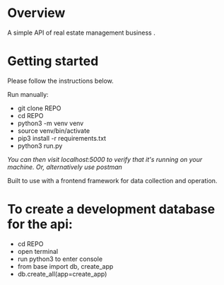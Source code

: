 # Overview

A simple API of real estate management business .

# Getting started

Please follow the instructions below.

Run manually:

* git clone REPO
* cd REPO
* python3 -m venv venv
* source venv/bin/activate
* pip3 install -r requirements.txt
* python3 run.py 

*You can then visit localhost:5000 to verify that it's running on your machine. Or, alternatively use postman*

Built to use with a frontend framework for data collection and operation.

# To create a development database for the api:

* cd REPO
* open terminal
* run python3 to enter console
* from base import db, create_app
* db.create_all(app=create_app)
